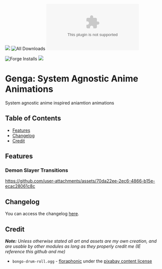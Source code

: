 ![](https://img.shields.io/badge/Foundry-v12-informational) ![All Downloads](https://img.shields.io/github/downloads/ChasarooniZ/anime-agnostic-animations/total?color=5e0000&label=All%20Downloads)
![Latest Release Download Count](https://img.shields.io/github/downloads/ChasarooniZ/anime-agnostic-animations/latest/module.zip)

<!--- Forge Bazaar Install % Badge -->
<!--- replace <your-module-name> with the `name` in your manifest -->
![Forge Installs](https://img.shields.io/badge/dynamic/json?label=Forge%20Installs&query=package.installs&suffix=%25&url=https%3A%2F%2Fforge-vtt.com%2Fapi%2Fbazaar%2Fpackage%2Fanime-agnostic-animations&colorB=4aa94a)
[![](https://img.shields.io/badge/ko--fi-donate-%23FF5E5B?style=flat-square&logo=ko-fi&logoColor=white)](https://ko-fi.com/Chasarooni)


# Genga: System Agnostic Anime Animations
System agnostic anime inspired aniamtion animations

## Table of Contents
- [Features](#features)
- [Changelog](#changelog)
- [Credit](#credit)

## Features
### Demon Slayer Transitions
https://github.com/user-attachments/assets/70da22ee-2ec6-4866-b15e-ecac28061c8c

## Changelog
You can access the changelog [here](/CHANGELOG.md).

## Credit
***Note:** Unless otherwise stated all art and assets are my own creation, and are usable by other modules as long as they properly credit me (IE reference this github and me)*
- `bongo-drum-roll.ogg` - [floraphonic](https://pixabay.com/sound-effects/bongo-drum-roll-3-211675/) under the [pixabay content license](https://pixabay.com/service/license-summary/)
